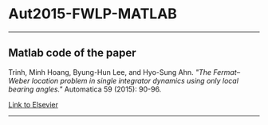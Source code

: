 # Aut2015-FWLP-MATLAB

---

## Matlab code of the paper

Trinh, Minh Hoang, Byung-Hun Lee, and Hyo-Sung Ahn. *"The Fermat–Weber location problem in single integrator dynamics using only local bearing angles."* Automatica 59 (2015): 90-96.

[Link to Elsevier](https://www.sciencedirect.com/science/article/pii/S0005109815002459?casa_token=mzldTMvTFBQAAAAA:38JQ9fnONChjrngOHjxX3sBndkjdjLb_IyGYwdEvDPqrjfDNsq-SiryaJWG1SGVupelxlMtcTo0)

---
